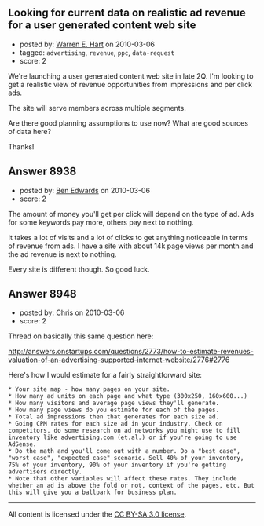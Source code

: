 ## Looking for current data on realistic ad revenue for a user generated content web site

- posted by: [Warren E. Hart](https://stackexchange.com/users/-1/2058-warren-e-hart) on 2010-03-06
- tagged: `advertising`, `revenue`, `ppc`, `data-request`
- score: 2

We're launching a user generated content web site in late 2Q. I'm looking to get a realistic view of revenue opportunities from impressions and per click ads.

The site will serve members across multiple segments.

Are there good planning assumptions to use now? What are good sources of data here?

Thanks!


## Answer 8938

- posted by: [Ben Edwards](https://stackexchange.com/users/-1/2786-ben-edwards) on 2010-03-06
- score: 2

The amount of money you'll get per click will depend on the type of ad. Ads for some keywords pay more, others pay next to nothing.

It takes a lot of visits and a lot of clicks to get anything noticeable in terms of revenue from ads.  I have a site with about 14k page views per month and the ad revenue is next to nothing.

Every site is different though.  So good luck.


## Answer 8948

- posted by: [Chris](https://stackexchange.com/users/-1/412-chris) on 2010-03-06
- score: 2

Thread on basically this same question here:

http://answers.onstartups.com/questions/2773/how-to-estimate-revenues-valuation-of-an-advertising-supported-internet-website/2776#2776


Here's how I would estimate for a fairly straightforward site:

    * Your site map - how many pages on your site.
    * How many ad units on each page and what type (300x250, 160x600...)
    * How many visitors and average page views they'll generate.
    * How many page views do you estimate for each of the pages.
    * Total ad impressions then that generates for each size ad.
    * Going CPM rates for each size ad in your industry. Check on competitors, do some research on ad networks you might use to fill inventory like advertising.com (et.al.) or if you're going to use AdSense.
    * Do the math and you'll come out with a number. Do a "best case", "worst case", "expected case" scenario. Sell 40% of your inventory, 75% of your inventory, 90% of your inventory if you're getting advertisers directly.
    * Note that other variables will affect these rates. They include whether an ad is above the fold or not, context of the pages, etc. But this will give you a ballpark for business plan.





---

All content is licensed under the [CC BY-SA 3.0 license](https://creativecommons.org/licenses/by-sa/3.0/).
